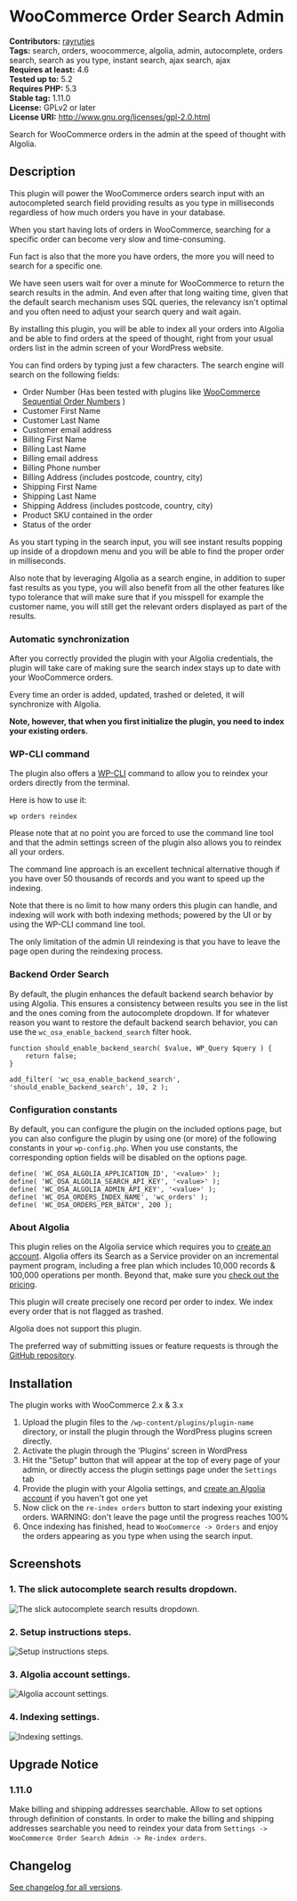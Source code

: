 # WooCommerce Order Search Admin #
**Contributors:** [rayrutjes](https://profiles.wordpress.org/rayrutjes)  
**Tags:** search, orders, woocommerce, algolia, admin, autocomplete, orders search, search as you type, instant search, ajax search, ajax  
**Requires at least:** 4.6  
**Tested up to:** 5.2  
**Requires PHP:** 5.3  
**Stable tag:** 1.11.0  
**License:** GPLv2 or later  
**License URI:** http://www.gnu.org/licenses/gpl-2.0.html  

Search for WooCommerce orders in the admin at the speed of thought with Algolia.

## Description ##

This plugin will power the WooCommerce orders search input with an autocompleted search field providing results as you type in milliseconds regardless of how much orders you have in your database.

When you start having lots of orders in WooCommerce, searching for a specific order can become very slow and time-consuming.

Fun fact is also that the more you have orders, the more you will need to search for a specific one.

We have seen users wait for over a minute for WooCommerce to return the search results in the admin.
And even after that long waiting time, given that the default search mechanism uses SQL queries, the relevancy isn't optimal and you often need to adjust your search query and wait again.

By installing this plugin, you will be able to index all your orders into Algolia and be able to find orders at the speed of thought, right from your usual orders list in the admin screen of your WordPress website.

You can find orders by typing just a few characters.
The search engine will search on the following fields:

* Order Number (Has been tested with plugins like [WooCommerce Sequential Order Numbers](https://wordpress.org/plugins/woocommerce-sequential-order-numbers/) )
* Customer First Name
* Customer Last Name
* Customer email address
* Billing First Name
* Billing Last Name
* Billing email address
* Billing Phone number
* Billing Address (includes postcode, country, city)
* Shipping First Name
* Shipping Last Name
* Shipping Address (includes postcode, country, city)
* Product SKU contained in the order
* Status of the order

As you start typing in the search input, you will see instant results popping up inside of a dropdown menu and you will
be able to find the proper order in milliseconds.

Also note that by leveraging Algolia as a search engine, in addition to super fast results as you type, you will
also benefit from all the other features like typo tolerance that will make sure that if you misspell for example the customer name, you will still get the relevant orders displayed as part of the results.

### Automatic synchronization ###

After you correctly provided the plugin with your Algolia credentials, the plugin will take care of making sure
the search index stays up to date with your WooCommerce orders.

Every time an order is added, updated, trashed or deleted, it will synchronize with Algolia.

**Note, however, that when you first initialize the plugin, you need to index your existing orders.**

### WP-CLI command ###

The plugin also offers a [WP-CLI](http://wp-cli.org/) command to allow you to reindex your orders directly from the
terminal.

Here is how to use it:

`wp orders reindex`

Please note that at no point you are forced to use the command line tool and that the admin settings screen
of the plugin also allows you to reindex all your orders.

The command line approach is an excellent technical alternative though if you have over 50 thousands of records and you want to speed up the indexing.

Note that there is no limit to how many orders this plugin can handle, and indexing will work with both indexing methods;
powered by the UI or by using the WP-CLI command line tool.

The only limitation of the admin UI reindexing is that you have to leave the page open during the reindexing
process.

### Backend Order Search ###

By default, the plugin enhances the default backend search behavior by using Algolia.
This ensures a consistency between results you see in the list and the ones coming from the autocomplete dropdown.
If for whatever reason you want to restore the default backend search behavior, you can use the `wc_osa_enable_backend_search` filter hook.


	function should_enable_backend_search( $value, WP_Query $query ) {
	    return false;
	}
	
	add_filter( 'wc_osa_enable_backend_search', 'should_enable_backend_search', 10, 2 );


### Configuration constants ###

By default, you can configure the plugin on the included options page, but you can also configure the plugin by using one (or more) of the following constants in your `wp-config.php`.
When you use constants, the corresponding option fields will be disabled on the options page.


	define( 'WC_OSA_ALGOLIA_APPLICATION_ID', '<value>' );
	define( 'WC_OSA_ALGOLIA_SEARCH_API_KEY', '<value>' );
	define( 'WC_OSA_ALGOLIA_ADMIN_API_KEY', '<value>' );
	define( 'WC_OSA_ORDERS_INDEX_NAME', 'wc_orders' );
	define( 'WC_OSA_ORDERS_PER_BATCH', 200 );


### About Algolia ###

This plugin relies on the Algolia service which requires you to [create an account](https://www.algolia.com/getstarted/pass?redirect=true).
Algolia offers its Search as a Service provider on an incremental payment program, including a free plan which includes 10,000 records & 100,000 operations per month.
Beyond that, make sure you [check out the pricing](https://www.algolia.com/pricing).

This plugin will create precisely one record per order to index. We index every order that is not flagged as trashed.

Algolia does not support this plugin.

The preferred way of submitting issues or feature requests is through the [GitHub repository](https://github.com/rayrutjes/wc-order-search-admin/issues).

## Installation ##

The plugin works with WooCommerce 2.x & 3.x

1. Upload the plugin files to the `/wp-content/plugins/plugin-name` directory,
or install the plugin through the WordPress plugins screen directly.
1. Activate the plugin through the 'Plugins' screen in WordPress
1. Hit the "Setup" button that will  appear at the top of every page of your admin,
or directly access the plugin settings page under the `Settings` tab
1. Provide the plugin with your Algolia settings, and
[create an Algolia account](https://www.algolia.com/getstarted/pass?redirect=true) if you haven't got one yet
1. Now click on the `re-index orders` button to start indexing your existing orders.
WARNING: don't leave the page until the progress reaches 100%
1. Once indexing has finished, head to `WooCommerce -> Orders` and enjoy the orders appearing as you type when using the search input.

## Screenshots ##

### 1. The slick autocomplete search results dropdown. ###
![The slick autocomplete search results dropdown.](https://ps.w.org/wc-order-search-admin/assets/screenshot-1.png)

### 2. Setup instructions steps. ###
![Setup instructions steps.](https://ps.w.org/wc-order-search-admin/assets/screenshot-2.png)

### 3. Algolia account settings. ###
![Algolia account settings.](https://ps.w.org/wc-order-search-admin/assets/screenshot-3.png)

### 4. Indexing settings. ###
![Indexing settings.](https://ps.w.org/wc-order-search-admin/assets/screenshot-4.png)


## Upgrade Notice ##
### 1.11.0 ###
Make billing and shipping addresses searchable.
Allow to set options through definition of constants.
In order to make the billing and shipping addresses searchable you need to reindex your data from `Settings -> WooCommerce Order Search Admin -> Re-index orders`.


## Changelog ##

[See changelog for all versions](https://github.com/rayrutjes/wc-order-search-admin/blob/master/CHANGELOG.md).
